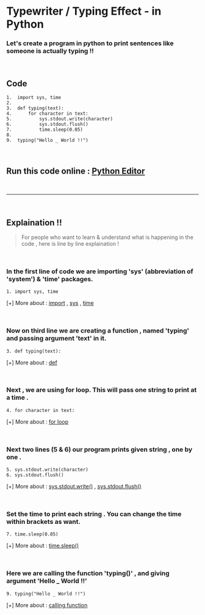 # Typewriter / Typing Effect - in Python

### Let's create a program in python to print sentences like someone is actually typing !!

<br>

## Code 

```
1.	import sys, time
2.
3.	def typing(text):
4.		for character in text:
5.			sys.stdout.write(character)
6.			sys.stdout.flush()
7.			time.sleep(0.05)
8.
9.	typing("Hello _ World !!")
```

<br>

## Run this code online : [Python Editor](https://www.online-python.com/1Sq2ny9WcD)

<br> 

---

<br> 

## Explaination !!
> For people who want to learn & understand what is happening in the code , here is line by line explaination !

<br>

### In the first line of code we are importing 'sys' (abbreviation of 'system') & 'time' packages.
```
1. import sys, time
```
[+] More about : [import](https://bit.ly/3udwI3Y) , [sys](https://bit.ly/3eLiX5T) , [time](https://bit.ly/3xFZD2J)

<br>

### Now on third line we are creating a function , named 'typing' and passing argument 'text' in it.
```
3. def typing(text):
```
[+] More about : [def](https://bit.ly/2PJAxyQ)

<br>

### Next , we are using for loop. This will pass one string to print at a time .
```
4. for character in text:
```
[+] More about : [for loop](https://bit.ly/2QLuiec)

<br>

### Next two lines (5 & 6) our program prints given string , one by one .
```
5. sys.stdout.write(character)
6. sys.stdout.flush()
````
[+] More about : [sys.stdout.write()](https://bit.ly/3ePKiDV) , [sys.stdout.flush()](https://bit.ly/2PJAz9W)

<br>

###  Set the time to print each string . You can change the time within brackets as want.
```
7. time.sleep(0.05)
```
[+] More about : [time.sleep()](https://bit.ly/3ecKeis)

<br>

### Here we are calling the function 'typing()' , and giving argument 'Hello _ World !!' 
```
9. typing("Hello _ World !!")
```
[+] More about : [calling function](https://bit.ly/3nDsVdN)
